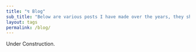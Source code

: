 ```yaml
---
title: "↯ Blog"
sub_title: "Below are various posts I have made over the years, they should include some things I've learned, deep dives into topics, and just some overall things I found interesting."
layout: tags
permalink: /blog/
---
```

Under Construction.
